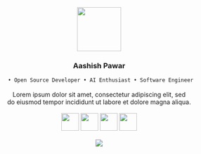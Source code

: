 <div align="center">
	<img src="https://media.giphy.com/media/WFZvB7VIXBgiz3oDXE/giphy.gif" width="100"/>
	<h3>Aashish Pawar</h3>
	<code> • Open Source Developer • AI Enthusiast • Software Engineer</code> <br /><br />
	Lorem ipsum dolor sit amet, consectetur adipiscing elit, sed 
	<br />
	 do eiusmod tempor incididunt ut labore et dolore magna aliqua.
	<br />
	<br />
	<img height ="40px" src="https://img.shields.io/badge/Java-ED8B00?style=for-the-badge&logo=java&logoColor=white"/>
	<img height ="40px" src="https://img.shields.io/badge/Python-FFD43B?style=for-the-badge&logo=python&logoColor=blue"/>
	<img height ="40px" src="https://img.shields.io/badge/React-20232A?style=for-the-badge&logo=react&logoColor=61DAFB"/>
	<img height ="40px" src="https://img.shields.io/badge/JavaScript-323330?style=for-the-badge&logo=javascript&logoColor=F7DF1E"/>
	<br>
	<br>
<img src="https://gcdnb.pbrd.co/images/ZirxSdwCYrvt.png?o=1"/>
<!--   <img width="400px" src="https://ngsup.com/wp-content/uploads/wifi.gif" />   -->
<!-- 	<br/> -->
<!--   <img width = "600px" src="https://ampron.eu/wp-content/uploads/2019/01/code-developer.gif"> -->
<!-- 	https://www.google.com/search?q=svg+animations&tbm=isch&ictx=1&tbs=rimg:CTJoo4xZ9fdRIggyaKOMWfX3USoSCTJoo4xZ9fdREcufWdd_1QLpp&hl=en-US&sa=X&ved=2ahUKEwjdvoqM0Nr3AhVCRmwGHWOxCpgQiRx6BAgAEAQ&biw=1351&bih=636 -->
	
	
</div>
